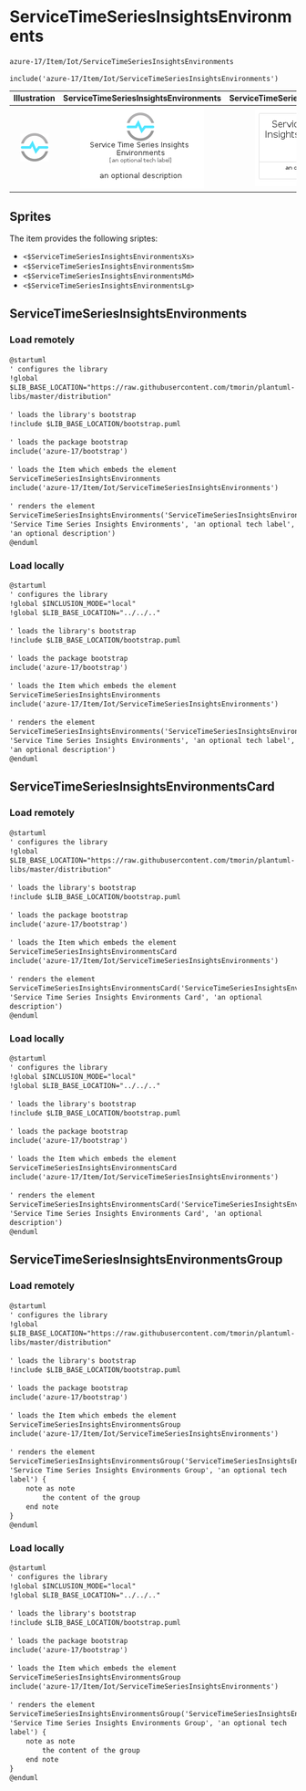 # ServiceTimeSeriesInsightsEnvironments


```text
azure-17/Item/Iot/ServiceTimeSeriesInsightsEnvironments
```

```text
include('azure-17/Item/Iot/ServiceTimeSeriesInsightsEnvironments')
```



| Illustration | ServiceTimeSeriesInsightsEnvironments | ServiceTimeSeriesInsightsEnvironmentsCard | ServiceTimeSeriesInsightsEnvironmentsGroup |
| :---: | :---: | :---: | :---: |
| ![illustration for Illustration](../../../azure-17/Item/Iot/ServiceTimeSeriesInsightsEnvironments.png) | ![illustration for ServiceTimeSeriesInsightsEnvironments](../../../azure-17/Item/Iot/ServiceTimeSeriesInsightsEnvironments.Local.png) | ![illustration for ServiceTimeSeriesInsightsEnvironmentsCard](../../../azure-17/Item/Iot/ServiceTimeSeriesInsightsEnvironmentsCard.Local.png) | ![illustration for ServiceTimeSeriesInsightsEnvironmentsGroup](../../../azure-17/Item/Iot/ServiceTimeSeriesInsightsEnvironmentsGroup.Local.png) |



## Sprites
The item provides the following sriptes:

- `<$ServiceTimeSeriesInsightsEnvironmentsXs>`
- `<$ServiceTimeSeriesInsightsEnvironmentsSm>`
- `<$ServiceTimeSeriesInsightsEnvironmentsMd>`
- `<$ServiceTimeSeriesInsightsEnvironmentsLg>`





## ServiceTimeSeriesInsightsEnvironments

### Load remotely
```plantuml
@startuml
' configures the library
!global $LIB_BASE_LOCATION="https://raw.githubusercontent.com/tmorin/plantuml-libs/master/distribution"

' loads the library's bootstrap
!include $LIB_BASE_LOCATION/bootstrap.puml

' loads the package bootstrap
include('azure-17/bootstrap')

' loads the Item which embeds the element ServiceTimeSeriesInsightsEnvironments
include('azure-17/Item/Iot/ServiceTimeSeriesInsightsEnvironments')

' renders the element
ServiceTimeSeriesInsightsEnvironments('ServiceTimeSeriesInsightsEnvironments', 'Service Time Series Insights Environments', 'an optional tech label', 'an optional description')
@enduml
```

### Load locally
```plantuml
@startuml
' configures the library
!global $INCLUSION_MODE="local"
!global $LIB_BASE_LOCATION="../../.."

' loads the library's bootstrap
!include $LIB_BASE_LOCATION/bootstrap.puml

' loads the package bootstrap
include('azure-17/bootstrap')

' loads the Item which embeds the element ServiceTimeSeriesInsightsEnvironments
include('azure-17/Item/Iot/ServiceTimeSeriesInsightsEnvironments')

' renders the element
ServiceTimeSeriesInsightsEnvironments('ServiceTimeSeriesInsightsEnvironments', 'Service Time Series Insights Environments', 'an optional tech label', 'an optional description')
@enduml
```

## ServiceTimeSeriesInsightsEnvironmentsCard

### Load remotely
```plantuml
@startuml
' configures the library
!global $LIB_BASE_LOCATION="https://raw.githubusercontent.com/tmorin/plantuml-libs/master/distribution"

' loads the library's bootstrap
!include $LIB_BASE_LOCATION/bootstrap.puml

' loads the package bootstrap
include('azure-17/bootstrap')

' loads the Item which embeds the element ServiceTimeSeriesInsightsEnvironmentsCard
include('azure-17/Item/Iot/ServiceTimeSeriesInsightsEnvironments')

' renders the element
ServiceTimeSeriesInsightsEnvironmentsCard('ServiceTimeSeriesInsightsEnvironmentsCard', 'Service Time Series Insights Environments Card', 'an optional description')
@enduml
```

### Load locally
```plantuml
@startuml
' configures the library
!global $INCLUSION_MODE="local"
!global $LIB_BASE_LOCATION="../../.."

' loads the library's bootstrap
!include $LIB_BASE_LOCATION/bootstrap.puml

' loads the package bootstrap
include('azure-17/bootstrap')

' loads the Item which embeds the element ServiceTimeSeriesInsightsEnvironmentsCard
include('azure-17/Item/Iot/ServiceTimeSeriesInsightsEnvironments')

' renders the element
ServiceTimeSeriesInsightsEnvironmentsCard('ServiceTimeSeriesInsightsEnvironmentsCard', 'Service Time Series Insights Environments Card', 'an optional description')
@enduml
```

## ServiceTimeSeriesInsightsEnvironmentsGroup

### Load remotely
```plantuml
@startuml
' configures the library
!global $LIB_BASE_LOCATION="https://raw.githubusercontent.com/tmorin/plantuml-libs/master/distribution"

' loads the library's bootstrap
!include $LIB_BASE_LOCATION/bootstrap.puml

' loads the package bootstrap
include('azure-17/bootstrap')

' loads the Item which embeds the element ServiceTimeSeriesInsightsEnvironmentsGroup
include('azure-17/Item/Iot/ServiceTimeSeriesInsightsEnvironments')

' renders the element
ServiceTimeSeriesInsightsEnvironmentsGroup('ServiceTimeSeriesInsightsEnvironmentsGroup', 'Service Time Series Insights Environments Group', 'an optional tech label') {
    note as note
        the content of the group
    end note
}
@enduml
```

### Load locally
```plantuml
@startuml
' configures the library
!global $INCLUSION_MODE="local"
!global $LIB_BASE_LOCATION="../../.."

' loads the library's bootstrap
!include $LIB_BASE_LOCATION/bootstrap.puml

' loads the package bootstrap
include('azure-17/bootstrap')

' loads the Item which embeds the element ServiceTimeSeriesInsightsEnvironmentsGroup
include('azure-17/Item/Iot/ServiceTimeSeriesInsightsEnvironments')

' renders the element
ServiceTimeSeriesInsightsEnvironmentsGroup('ServiceTimeSeriesInsightsEnvironmentsGroup', 'Service Time Series Insights Environments Group', 'an optional tech label') {
    note as note
        the content of the group
    end note
}
@enduml
```


